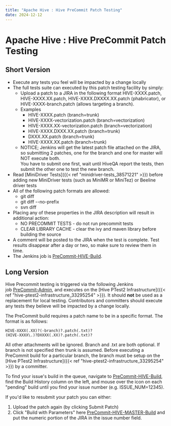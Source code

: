 ```yaml
---
title: "Apache Hive : Hive PreCommit Patch Testing"
date: 2024-12-12
---
```


# Apache Hive : Hive PreCommit Patch Testing

## Short Version

* Execute any tests you feel will be impacted by a change locally
* The full tests suite can executed by this patch testing facility by simply:
	+ Upload a patch to a JIRA in the following format HIVE-XXXX.patch, HIVE-XXXX.XX.patch, HIVE-XXXX.DXXXX.XX.patch (phabricator), or HIVE-XXXX-branch.patch (allows targeting a branch).
	+ Examples
		- HIVE-XXXX.patch (branch=trunk)
		- HIVE-XXXX-vectorization.patch (branch=vectorization)
		- HIVE-XXXX.XX-vectorization.patch (branch=vectorization)
		- HIVE-XXXX.DXXX.XX.patch (branch=trunk)
		- DXXX.XX.patch (branch=trunk)
		- HIVE-XXXX.XX.patch (branch=trunk)
	+ NOTICE; Jenkins will get the latest patch file attached on the JIRA, so submitting 2 patches, one for the branch and one for master will NOT execute both.   
	You have to submit one first, wait until HiveQA report the tests, then submit the other one to test the new branch.
* Read [MiniDriver Tests]({{< ref "minidriver-tests_38571221" >}}) before adding new MiniDriver tests (such as MiniMR or MiniTez) or Beeline driver tests
* All of the following patch formats are allowed:
	+ git diff
	+ git diff --no-prefix
	+ svn diff
* Placing any of these properties in the JIRA description will result in additional action:
	+ NO PRECOMMIT TESTS - do not run precommit tests
	+ CLEAR LIBRARY CACHE - clear the ivy and maven library before building the source
* A comment will be posted to the JIRA when the test is complete. Test results disappear after a day or two, so make sure to review them in time.
* The Jenkins job is [PreCommit-HIVE-Build](https://builds.apache.org/job/PreCommit-HIVE-Build/).

## Long Version

Hive Precommit testing is triggered via the following Jenkins job [PreCommit-Admin](https://builds.apache.org/view/H-L/view/Hive/job/PreCommit-Admin/), and executes on the [Hive PTest2 Infrastructure]({{< ref "hive-ptest2-infrastructure_33295254" >}}). It should **not** be used as a replacement for local testing. Contributors and committers should execute any tests they believe will be impacted by a change locally.

The PreCommit build requires a patch name to be in a specific format. The format is as follows:

```
HIVE-XXXX(.XX)?(-branch)?.patch(.txt)?
(HIVE-XXXX\.)?DXXXX(.XX)?.patch(.txt)?

```

All other attachments will be ignored. Branch and .txt are both optional. If branch is not specified then trunk is assumed. Before executing a PreCommit build for a particular branch, the branch must be setup on the [Hive PTest2 Infrastructure]({{< ref "hive-ptest2-infrastructure_33295254" >}}) by a committer.

To find your issue's build in the queue, navigate to [PreCommit-HIVE-Build](https://builds.apache.org/job/PreCommit-HIVE-Build/), find the Build History column on the left, and mouse over the icon on each "pending" build until you find your issue number (e.g. ISSUE\_NUM=12345).

If you'd like to resubmit your patch you can either:

1. Upload the patch again (by clicking Submit Patch)
2. Click "Build with Parameters" here [PreCommit-HIVE-MASTER-Build](https://builds.apache.org/view/H-L/view/Hive/job/PreCommit-HIVE-MASTER-Build/) and put the numeric portion of the JIRA in the issue number field.

 

 

